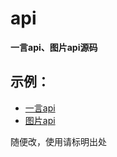 # api
**一言api、图片api源码**

## 示例：
* [一言api](https://www.wanqiu.tk/2022/05/12/yi-yan-api/)
* [图片api](https://www.wanqiu.tk/2022/10/03/tu-pian-api/)

随便改，使用请标明出处